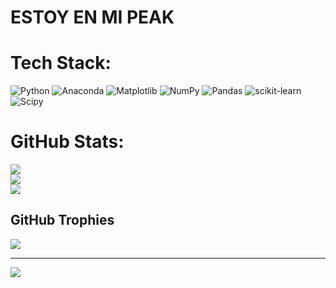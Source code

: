 # **ESTOY EN MI PEAK**

# Tech Stack:
![Python](https://img.shields.io/badge/python-3670A0?style=flat&logo=python&logoColor=ffdd54) ![Anaconda](https://img.shields.io/badge/Anaconda-%2344A833.svg?style=flat&logo=anaconda&logoColor=white) ![Matplotlib](https://img.shields.io/badge/Matplotlib-%23ffffff.svg?style=flat&logo=Matplotlib&logoColor=black) ![NumPy](https://img.shields.io/badge/numpy-%23013243.svg?style=flat&logo=numpy&logoColor=white) ![Pandas](https://img.shields.io/badge/pandas-%23150458.svg?style=flat&logo=pandas&logoColor=white) ![scikit-learn](https://img.shields.io/badge/scikit--learn-%23F7931E.svg?style=flat&logo=scikit-learn&logoColor=white) ![Scipy](https://img.shields.io/badge/SciPy-%230C55A5.svg?style=flat&logo=scipy&logoColor=%white)
# GitHub Stats:
![](https://github-readme-stats.vercel.app/api?username=zayo1511&theme=github_dark_dimmed&hide_border=false&include_all_commits=false&count_private=false)<br/>
![](https://nirzak-streak-stats.vercel.app/?user=zayo1511&theme=github_dark_dimmed&hide_border=false)<br/>
![](https://github-readme-stats.vercel.app/api/top-langs/?username=zayo1511&theme=github_dark_dimmed&hide_border=false&include_all_commits=false&count_private=false&layout=compact)

## GitHub Trophies
![](https://github-profile-trophy.vercel.app/?username=zayo1511&theme=merko&no-frame=false&no-bg=true&margin-w=4)

---
[![](https://visitcount.itsvg.in/api?id=zayo1511&icon=0&color=1)](https://visitcount.itsvg.in)

<!-- Proudly created with GPRM ( https://gprm.itsvg.in ) -->

<!-- Usen [vartools](https://github.com/LuisMB09/vartools) -->
